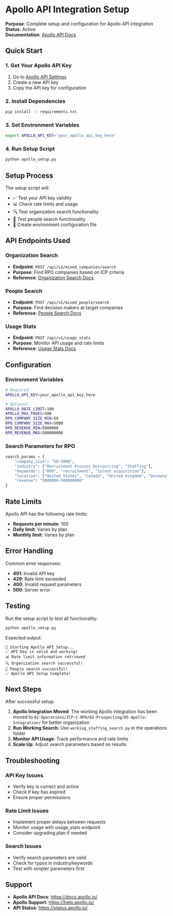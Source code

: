 # Apollo API Integration Setup
**Purpose**: Complete setup and configuration for Apollo API integration  
**Status**: Active  
**Documentation**: [Apollo API Docs](https://docs.apollo.io/)

## Quick Start

### 1. Get Your Apollo API Key
1. Go to [Apollo API Settings](https://app.apollo.io/settings/integrations/api)
2. Create a new API key
3. Copy the API key for configuration

### 2. Install Dependencies
```bash
pip install -r requirements.txt
```

### 3. Set Environment Variables
```bash
export APOLLO_API_KEY='your_apollo_api_key_here'
```

### 4. Run Setup Script
```bash
python apollo_setup.py
```

## Setup Process

The setup script will:
- ✅ Test your API key validity
- 📊 Check rate limits and usage
- 🔍 Test organization search functionality
- 👥 Test people search functionality
- 📝 Create environment configuration file

## API Endpoints Used

### Organization Search
- **Endpoint**: `POST /api/v1/mixed_companies/search`
- **Purpose**: Find RPO companies based on ICP criteria
- **Reference**: [Organization Search Docs](https://docs.apollo.io/reference/organization-search)

### People Search
- **Endpoint**: `POST /api/v1/mixed_people/search`
- **Purpose**: Find decision makers at target companies
- **Reference**: [People Search Docs](https://docs.apollo.io/reference/people-search)

### Usage Stats
- **Endpoint**: `POST /api/v1/usage_stats`
- **Purpose**: Monitor API usage and rate limits
- **Reference**: [Usage Stats Docs](https://docs.apollo.io/reference/view-api-usage-stats-and-rate-limits)

## Configuration

### Environment Variables
```bash
# Required
APOLLO_API_KEY=your_apollo_api_key_here

# Optional
APOLLO_RATE_LIMIT=100
APOLLO_MAX_PAGES=500
RPO_COMPANY_SIZE_MIN=50
RPO_COMPANY_SIZE_MAX=5000
RPO_REVENUE_MIN=5000000
RPO_REVENUE_MAX=500000000
```

### Search Parameters for RPO
```python
search_params = {
    "company_size": "50-5000",
    "industry": ["Recruitment Process Outsourcing", "Staffing"],
    "keywords": ["RPO", "recruitment", "talent acquisition"],
    "location": ["United States", "Canada", "United Kingdom", "Germany"],
    "revenue": "5000000-500000000"
}
```

## Rate Limits

Apollo API has the following rate limits:
- **Requests per minute**: 100
- **Daily limit**: Varies by plan
- **Monthly limit**: Varies by plan

## Error Handling

Common error responses:
- **401**: Invalid API key
- **429**: Rate limit exceeded
- **400**: Invalid request parameters
- **500**: Server error

## Testing

Run the setup script to test all functionality:
```bash
python apollo_setup.py
```

Expected output:
```
🚀 Starting Apollo API Setup...
✅ API Key is valid and working!
📊 Rate limit information retrieved
🔍 Organization search successful!
👥 People search successful!
✅ Apollo API Setup Complete!
```

## Next Steps

After successful setup:
1. **Apollo Integration Moved**: The working Apollo integration has been moved to `02-Operations/ICP-C-RPO/02-Prospecting/05-Apollo-Integration/` for better organization
2. **Run Working Search**: Use `working_staffing_search.py` in the operations folder
3. **Monitor API Usage**: Track performance and rate limits
4. **Scale Up**: Adjust search parameters based on results

## Troubleshooting

### API Key Issues
- Verify key is correct and active
- Check if key has expired
- Ensure proper permissions

### Rate Limit Issues
- Implement proper delays between requests
- Monitor usage with usage_stats endpoint
- Consider upgrading plan if needed

### Search Issues
- Verify search parameters are valid
- Check for typos in industry/keywords
- Test with simpler parameters first

## Support

- **Apollo API Docs**: https://docs.apollo.io/
- **Apollo Support**: https://help.apollo.io/
- **API Status**: https://status.apollo.io/